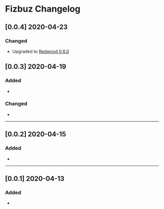 # Fizbuz Changelog

## [0.0.4] 2020-04-23

### Changed

- Upgraded to [Redwood 0.6.0](https://community.redwoodjs.com/t/rwjs-v0-6-0-is-now-available/405)


## [0.0.3] 2020-04-19

### Added

-


### Changed

-


---

## [0.0.2] 2020-04-15

### Added

-


---

## [0.0.1] 2020-04-13

### Added

-
